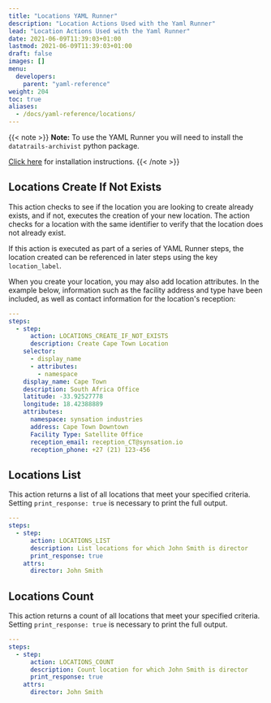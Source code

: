 ```yaml
---
title: "Locations YAML Runner"
description: "Location Actions Used with the Yaml Runner"
lead: "Location Actions Used with the Yaml Runner"
date: 2021-06-09T11:39:03+01:00
lastmod: 2021-06-09T11:39:03+01:00
draft: false
images: []
menu: 
  developers:
    parent: "yaml-reference"
weight: 204
toc: true
aliases: 
  - /docs/yaml-reference/locations/
---
```


{{< note >}}
**Note:** To use the YAML Runner you will need to install the `datatrails-archivist` python package.

[Click here](https://python.datatrails.com/runner/index.html) for installation instructions.
{{< /note >}}

## Locations Create If Not Exists

This action checks to see if the location you are looking to create already exists, and if not, executes the creation of your new location. The action checks for a location with the same identifier to verify that the location does not already exist.

If this action is executed as part of a series of YAML Runner steps, the location created can be referenced in later steps using the key `location_label`.

When you create your location, you may also add location attributes. In the example below, information such as the facility address and type have been included, as well as contact information for the location's reception:

```yaml
---
steps:
  - step:
      action: LOCATIONS_CREATE_IF_NOT_EXISTS
      description: Create Cape Town Location
    selector:
      - display_name
      - attributes:
        - namespace
    display_name: Cape Town
    description: South Africa Office
    latitude: -33.92527778
    longitude: 18.42388889
    attributes:
      namespace: synsation industries
      address: Cape Town Downtown
      Facility Type: Satellite Office
      reception_email: reception_CT@synsation.io
      reception_phone: +27 (21) 123-456
```

## Locations List

This action returns a list of all locations that meet your specified criteria. Setting `print_response: true` is necessary to print the full output.

```yaml
---
steps:
  - step:
      action: LOCATIONS_LIST
      description: List locations for which John Smith is director
      print_response: true
    attrs:
      director: John Smith
```

## Locations Count

This action returns a count of all locations that meet your specified criteria. Setting `print_response: true` is necessary to print the full output.

```yaml
---
steps:
  - step:
      action: LOCATIONS_COUNT
      description: Count location for which John Smith is director
      print_response: true
    attrs:
      director: John Smith
```
